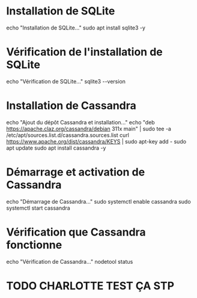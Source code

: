 # Installation de SQLite
echo "Installation de SQLite..."
sudo apt install sqlite3 -y

# Vérification de l'installation de SQLite
echo "Vérification de SQLite..."
sqlite3 --version

# Installation de Cassandra
echo "Ajout du dépôt Cassandra et installation..."
echo "deb https://apache.claz.org/cassandra/debian 311x main" | sudo tee -a /etc/apt/sources.list.d/cassandra.sources.list
curl https://www.apache.org/dist/cassandra/KEYS | sudo apt-key add -
sudo apt update
sudo apt install cassandra -y

# Démarrage et activation de Cassandra
echo "Démarrage de Cassandra..."
sudo systemctl enable cassandra
sudo systemctl start cassandra

# Vérification que Cassandra fonctionne
echo "Vérification de Cassandra..."
nodetool status

# TODO CHARLOTTE TEST ÇA STP 